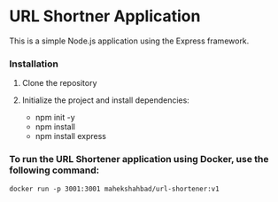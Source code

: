 # URL Shortner Application

This is a simple Node.js application using the Express framework.

### Installation

1. Clone the repository 

2. Initialize the project and install dependencies:
   - npm init -y
   - npm install
   - npm install express

### To run the URL Shortener application using Docker, use the following command:
   ```
   docker run -p 3001:3001 mahekshahbad/url-shortener:v1
   ```
